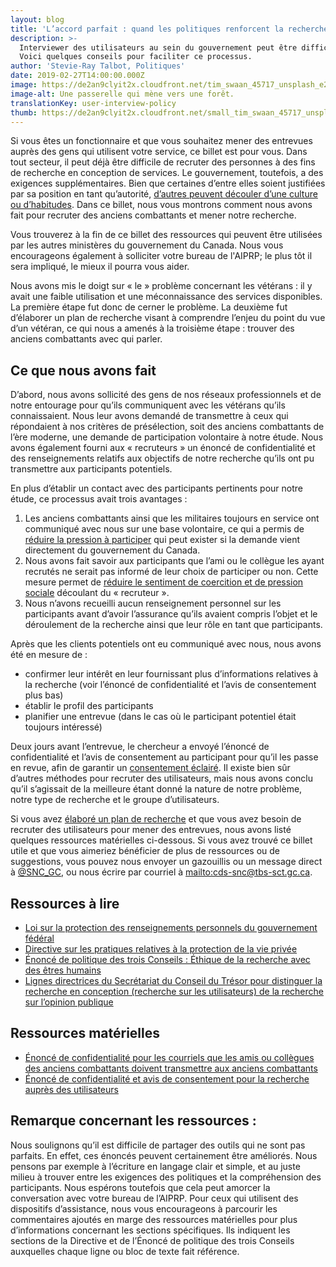 ```yaml
---
layout: blog
title: 'L’accord parfait : quand les politiques renforcent la recherche en conception'
description: >-
  Interviewer des utilisateurs au sein du gouvernement peut être difficile.
  Voici quelques conseils pour faciliter ce processus.
author: 'Stevie-Ray Talbot, Politiques'
date: 2019-02-27T14:00:00.000Z
image: https://de2an9clyit2x.cloudfront.net/tim_swaan_45717_unsplash_e218e3ac92.jpg
image-alt: Une passerelle qui mène vers une forêt.
translationKey: user-interview-policy
thumb: https://de2an9clyit2x.cloudfront.net/small_tim_swaan_45717_unsplash_e218e3ac92.jpg
---
```

Si vous êtes un fonctionnaire et que vous souhaitez mener des entrevues auprès des gens qui utilisent votre service, ce billet est pour vous. Dans tout secteur, il peut déjà être difficile de recruter des personnes à des fins de recherche en conception de services. Le gouvernement, toutefois, a des exigences supplémentaires. Bien que certaines d’entre elles soient justifiées par sa position en tant qu’autorité, [d’autres peuvent découler d’une culture ou d’habitudes](https://numerique.canada.ca/2018/09/07/politiques/). Dans ce billet, nous vous montrons comment nous avons fait pour recruter des anciens combattants et mener notre recherche.

Vous trouverez à la fin de ce billet des ressources qui peuvent être utilisées par les autres ministères du gouvernement du Canada. Nous vous encourageons également à solliciter votre bureau de l'AIPRP; le plus tôt il sera impliqué, le mieux il pourra vous aider.

Nous avons mis le doigt sur « le » problème concernant les vétérans : il y avait une faible utilisation et une méconnaissance des services disponibles. La première étape fut donc de cerner le problème. La deuxième fut d’élaborer un plan de recherche visant à comprendre l’enjeu du point du vue d’un vétéran, ce qui nous a amenés à la troisième étape : trouver des anciens combattants avec qui parler.

## Ce que nous avons fait

D’abord, nous avons sollicité des gens de nos réseaux professionnels et de notre entourage pour qu’ils communiquent avec les vétérans qu’ils connaissaient. Nous leur avons demandé de transmettre à ceux qui répondaient à nos critères de présélection, soit des anciens combattants de l’ère moderne, une demande de participation volontaire à notre étude. Nous avons également fourni aux « recruteurs » un énoncé de confidentialité et des renseignements relatifs aux objectifs de notre recherche qu’ils ont pu transmettre aux participants potentiels.

En plus d’établir un contact avec des participants pertinents pour notre étude, ce processus avait trois avantages :

1. Les anciens combattants ainsi que les militaires toujours en service ont communiqué avec nous sur une base volontaire, ce qui a permis de [réduire la pression à participer](http://www.ger.ethique.gc.ca/pdf/fra/eptc2-2014/EPTC_2_FINALE_Web.pdf#page=34) qui peut exister si la demande vient directement du gouvernement du Canada.
2. Nous avons fait savoir aux participants que l’ami ou le collègue les ayant recrutés ne serait pas informé de leur choix de participer ou non. Cette mesure permet de [réduire le sentiment de coercition et de pression sociale](http://www.ger.ethique.gc.ca/pdf/fra/eptc2-2014/EPTC_2_FINALE_Web.pdf#page=34) découlant du « recruteur ».
3. Nous n’avons recueilli aucun renseignement personnel sur les participants avant d’avoir l’assurance qu’ils avaient compris l’objet et le déroulement de la recherche ainsi que leur rôle en tant que participants.

Après que les clients potentiels ont eu communiqué avec nous, nous avons été en mesure de :

* confirmer leur intérêt en leur fournissant plus d’informations relatives à la recherche (voir l’énoncé de confidentialité et l’avis de consentement plus bas)
* établir le profil des participants
* planifier une entrevue (dans le cas où le participant potentiel était toujours intéressé)

Deux jours avant l’entrevue, le chercheur a envoyé l’énoncé de confidentialité et l’avis de consentement au participant pour qu’il les passe en revue, afin de garantir un [consentement éclairé](http://www.ger.ethique.gc.ca/pdf/fra/eptc2-2014/EPTC_2_FINALE_Web.pdf#page=38). Il existe bien sûr d’autres méthodes pour recruter des utilisateurs, mais nous avons conclu qu’il s’agissait de la meilleure étant donné la nature de notre problème, notre type de recherche et le groupe d’utilisateurs.

Si vous avez [élaboré un plan de recherche](https://numerique.canada.ca/2018/10/26/elaborer-un-plan-de-researche/) et que vous avez besoin de recruter des utilisateurs pour mener des entrevues, nous avons listé quelques ressources matérielles ci-dessous. Si vous avez trouvé ce billet utile et que vous aimeriez bénéficier de plus de ressources ou de suggestions, vous pouvez nous envoyer un gazouillis ou un message direct à [@SNC_GC](https://twitter.com/SNC_GC), ou nous écrire par courriel à <mailto:cds-snc@tbs-sct.gc.ca>.

## Ressources **à lire**

* [Loi sur la protection des renseignements personnels du gouvernement fédéral](https://laws-lois.justice.gc.ca/fra/lois/p-21/page-1.html)
* [Directive sur les pratiques relatives à la protection de la vie privée](https://www.tbs-sct.gc.ca/pol/doc-fra.aspx?id=18309)
* [Énoncé de politique des trois Conseils : Éthique de la recherche avec des êtres humains](http://www.ger.ethique.gc.ca/pdf/fra/eptc2-2014/EPTC_2_FINALE_Web.pdf)
* [Lignes directrices du Secrétariat du Conseil du Trésor pour distinguer la recherche en conception (recherche sur les utilisateurs) de la recherche sur l’opinion publique](https://www.canada.ca/fr/secretariat-conseil-tresor/services/communications-gouvernementales/recherche-opinion-publique.html)

## Ressources **matérielles**

* [Énoncé de confidentialité pour les courriels que les amis ou collègues des anciens combattants doivent transmettre aux anciens combattants](/files/Modèle-des-recruteurs.docx)
* [Énoncé de confidentialité et avis de consentement pour la recherche auprès des utilisateurs](/files/Avis-de-consentement.docx)

## Remarque concernant les ressources :

Nous soulignons qu’il est difficile de partager des outils qui ne sont pas parfaits. En effet, ces énoncés peuvent certainement être améliorés. Nous pensons par exemple à l’écriture en langage clair et simple, et au juste milieu à trouver entre les exigences des politiques et la compréhension des participants. Nous espérons toutefois que cela peut amorcer la conversation avec votre bureau de l’AIPRP. Pour ceux qui utilisent des dispositifs d’assistance, nous vous encourageons à parcourir les commentaires ajoutés en marge des ressources matérielles pour plus d’informations concernant les sections spécifiques. Ils indiquent les sections de la Directive et de l’Énoncé de politique des trois Conseils auxquelles chaque ligne ou bloc de texte fait référence.

